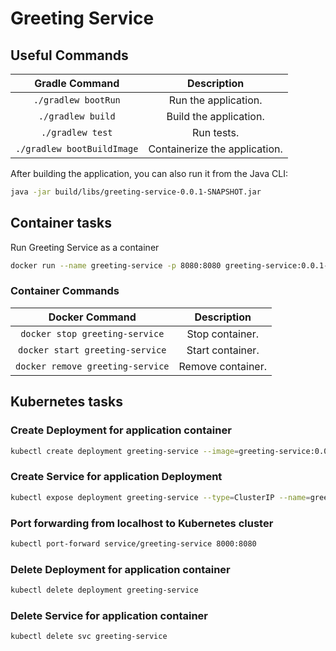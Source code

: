 # Greeting Service

## Useful Commands

| Gradle Command	         | Description                   |
|:--------------------------:|:-----------------------------:|
| `./gradlew bootRun`        | Run the application.          |
| `./gradlew build`          | Build the application.        |
| `./gradlew test`           | Run tests.                    |
| `./gradlew bootBuildImage` | Containerize the application. |

After building the application, you can also run it from the Java CLI:

```bash
java -jar build/libs/greeting-service-0.0.1-SNAPSHOT.jar
```

## Container tasks

Run Greeting Service as a container

```bash
docker run --name greeting-service -p 8080:8080 greeting-service:0.0.1-SNAPSHOT
```

### Container Commands

| Docker Command	              | Description       |
|:-------------------------------:|:-----------------:|
| `docker stop greeting-service`   | Stop container.   |
| `docker start greeting-service`  | Start container.  |
| `docker remove greeting-service` | Remove container. |

## Kubernetes tasks

### Create Deployment for application container

```bash
kubectl create deployment greeting-service --image=greeting-service:0.0.1-SNAPSHOT
```

### Create Service for application Deployment

```bash
kubectl expose deployment greeting-service --type=ClusterIP --name=greeting-service --port=8080
```

### Port forwarding from localhost to Kubernetes cluster

```bash
kubectl port-forward service/greeting-service 8000:8080
```

### Delete Deployment for application container

```bash
kubectl delete deployment greeting-service
```

### Delete Service for application container

```bash
kubectl delete svc greeting-service
```
